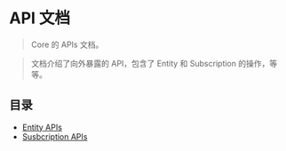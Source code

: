 # API 文档

> Core 的 APIs 文档。
 
> 文档介绍了向外暴露的 API，包含了 Entity 和 Subscription 的操作，等等。


## 目录

- [Entity APIs](entity.md)
- [Susbcription APIs](subscription.md)

